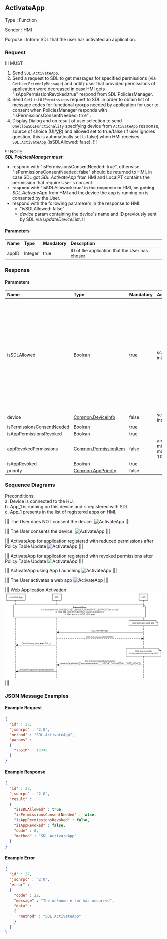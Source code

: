 ## ActivateApp

Type
: Function

Sender
: HMI

Purpose
: Inform SDL that the user has activated an application.

### Request

!!! MUST   

1. Send `SDL.ActivateApp`.  
2. Send a request to SDL to get messages for specified permissions (via `GetUserFriendlyMessage`) and notify user that provided permissions of application were decreased in case HMI gets  "isAppPermissionRevoked:true" respond from SDL PoliciesManager.  
3. Send `GetListOfPermissions` request to SDL in order to obtain list of message codes for functional groups needed by application for user to consent when PoliciesManager responds with "isPermissionsConsentNeeded: true" .  
4. Display Dialog and on result of user selection to send `OnAllowSDLFunctionality` specifying device from `ActivateApp` response, source of choice (UI/<abbr title="Voice Recognition">VR</abbr>) and allowed set to true/false (if user ignores question, this is automatically set to false) when HMI receives `SDL.ActivateApp` (isSDLAllowed: false).
!!!

!!! NOTE   
  _**SDL PoliciesManager must**_:
  
  * respond with "isPermissionsConsentNeeded: true", otherwise "isPermissionsConsentNeeded: false" should be returned to HMI, in case SDL got _SDL.ActivateApp_ from HMI and LocalPT contains the permission that require User\`s consent.
  * respond with "isSDLAllowed: true" in the response to HMI, on getting _SDL.ActivateApp_ from HMI and the device the app is running on is consented by the User.   
  * respond with the following parameters in the response to HMI:   
    * "isSDLAllowed: false"
    * _device_ param containing the device\`s name and ID previously sent by SDL via _UpdateDeviceList_.
!!!

#### Parameters

|Name|Type|Mandatory|Description|
|:---|:---|:--------|:----------|
|appID|Integer|true|ID of the application that the User has chosen.|

### Response

#### Parameters

|Name|Type|Mandatory|Additional|Description|
|:---|:---|:--------|:---------|:----------|
|isSDLAllowed|Boolean|true|scope: internal|SDL returns:‘true’, in case the User has allowed using the device for PolicyTable Exchange. ‘false’, in case the User has not yet been asked for or in case the User has disallowed using the device for PolicyTable Exchange.|
|device|[Common.DeviceInfo](../../common/structs/#deviceinfo)|false|scope: internal||
|isPermissionsConsentNeeded|Boolean|true|| |
|isAppPermissionsRevoked|Boolean|true|| |
|appRevokedPermissions|[Common.PermissionItem](../../common/structs/#permissionitem)|false|array: true<br>minsize: 1<br>maxsize: 100||
|isAppRevoked|Boolean|true|| |
|priority|[Common.AppPriority](../../common/enums/#apppriority)|false|| |

### Sequence Diagrams

Preconditions:   
a. Device is connected to the HU.   
b. App_1 is running on this device and is registered with SDL.   
c. App_1 presents in the list of registered apps on HMI.

|||
The User does NOT consent the device.
![ActivateApp](./assets/User_does_not_consent_the_device1.png)
|||

|||
The User consents the device.
![ActivateApp](./assets/User_consents_the_device2.png)
|||

|||
ActivateApp for application registered with reduced permissions after Policy Table Update
![ActivateApp](./assets/ActivateAppReducedPermissions.png)
|||

|||
ActivateApp for application registered with revoked permissions after Policy Table Update
![ActivateApp](./assets/ActivateAppRevokedPermissions.png)
|||

|||
ActivateApp using App Launching
![ActivateApp](./assets/ActivateAppAppLaunch.png)
|||

|||
The User activates a web app
![ActivateApp](./assets/ActivateWebApp.png)
|||

|||
Web Application Activation  
![ActivateApp Local Web App](./assets/ActivateAppLocalWebApp.png)
|||

### JSON Message Examples

#### Example Request

```json
{
  "id" : 27,
  "jsonrpc" : "2.0",
  "method" : "SDL.ActivateApp",
  "params" :
  {
    "appID" : 12345
  }
}
```

#### Example Response

```json
{
  "id" : 27,
  "jsonrpc" : "2.0",
  "result" :
  {
    "isSDLAllowed" : true,
    "isPermissionsConsentNeeded" : false,
    "isAppPermissionsRevoked" : false,
    "isAppRevoked" : false,
    "code" : 0,
    "method" : "SDL.ActivateApp"
  }
}
```

#### Example Error

```json
{
  "id" : 27,
  "jsonrpc" : "2.0",
  "error" :
  {
    "code" : 22,
    "message" : "The unknown error has occurred",
    "data" :
    {
      "method" : "SDL.ActivateApp"
    }
  }
}
```
